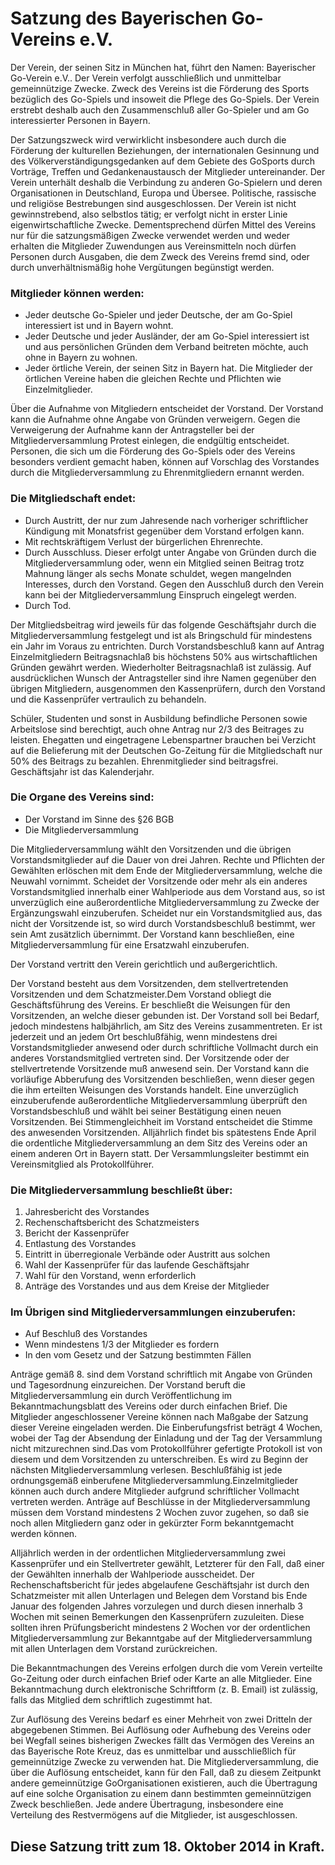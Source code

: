 # Satzung des Bayerischen Go-Vereins e.V.

Der Verein, der seinen Sitz in München hat, führt den Namen: Bayerischer Go-Verein e.V..
Der Verein verfolgt ausschließlich und unmittelbar gemeinnützige Zwecke. Zweck des Vereins ist die Förderung des Sports bezüglich des Go-Spiels und insoweit die Pflege des Go-Spiels. Der Verein erstrebt deshalb auch den Zusammenschluß aller Go-Spieler und am Go interessierter Personen in Bayern.

Der Satzungszweck wird verwirklicht insbesondere auch durch die Förderung der kulturellen Beziehungen, der internationalen Gesinnung und des Völkerverständigungsgedanken auf dem Gebiete des GoSports durch Vorträge, Treffen und Gedankenaustausch der Mitglieder untereinander. Der Verein unterhält deshalb die Verbindung zu anderen Go-Spielern und deren Organisationen in Deutschland, Europa und Übersee. Politische, rassische und religiöse Bestrebungen sind ausgeschlossen. Der Verein ist nicht gewinnstrebend, also selbstlos tätig; er verfolgt nicht in erster Linie eigenwirtschaftliche Zwecke. Dementsprechend dürfen Mittel des Vereins nur für die satzungsmäßigen Zwecke verwendet werden und weder erhalten die Mitglieder Zuwendungen aus Vereinsmitteln noch dürfen Personen durch Ausgaben, die dem Zweck des Vereins fremd sind, oder durch unverhältnismäßig hohe Vergütungen begünstigt werden.

### Mitglieder können werden:

* Jeder deutsche Go-Spieler und jeder Deutsche, der am Go-Spiel interessiert ist und in Bayern wohnt.
* Jeder Deutsche und jeder Ausländer, der am Go-Spiel interessiert ist und aus persönlichen Gründen dem Verband beitreten möchte, auch ohne in Bayern zu wohnen.
* Jeder örtliche Verein, der seinen Sitz in Bayern hat. Die Mitglieder der örtlichen Vereine haben die gleichen Rechte und Pflichten wie Einzelmitglieder.

Über die Aufnahme von Mitgliedern entscheidet der Vorstand. Der Vorstand kann die Aufnahme ohne Angabe von Gründen verweigern. Gegen die Verweigerung der Aufnahme kann der Antragsteller bei der Mitgliederversammlung Protest einlegen, die endgültig entscheidet.
Personen, die sich um die Förderung des Go-Spiels oder des Vereins besonders verdient gemacht haben, können auf Vorschlag des Vorstandes durch die Mitgliederversammlung zu Ehrenmitgliedern ernannt werden.

### Die Mitgliedschaft endet:

* Durch Austritt, der nur zum Jahresende nach vorheriger schriftlicher Kündigung mit Monatsfrist gegenüber dem Vorstand erfolgen kann.
* Mit rechtskräftigem Verlust der bürgerlichen Ehrenrechte.
* Durch Ausschluss. Dieser erfolgt unter Angabe von Gründen durch die Mitgliederversammlung oder, wenn ein Mitglied seinen Beitrag trotz Mahnung länger als sechs Monate schuldet, wegen mangelnden Interesses, durch den Vorstand. Gegen den Ausschluß durch den Verein kann bei der Mitgliederversammlung Einspruch eingelegt werden.
* Durch Tod.

Der Mitgliedsbeitrag wird jeweils für das folgende Geschäftsjahr durch die Mitgliederversammlung festgelegt und ist als Bringschuld für mindestens ein Jahr im Voraus zu entrichten.
Durch Vorstandsbeschluß kann auf Antrag Einzelmitgliedern Beitragsnachlaß bis höchstens 50% aus wirtschaftlichen Gründen gewährt werden. Wiederholter Beitragsnachlaß ist zulässig.
Auf ausdrücklichen Wunsch der Antragsteller sind ihre Namen gegenüber den übrigen Mitgliedern, ausgenommen den Kassenprüfern, durch den Vorstand und die Kassenprüfer vertraulich zu behandeln.

Schüler, Studenten und sonst in Ausbildung befindliche Personen sowie Arbeitslose sind berechtigt, auch ohne Antrag nur 2/3 des Beitrages zu leisten. Ehegatten und eingetragene Lebenspartner brauchen bei Verzicht auf die Belieferung mit der Deutschen Go-Zeitung für die Mitgliedschaft nur 50% des Beitrags zu bezahlen. Ehrenmitglieder sind beitragsfrei. Geschäftsjahr ist das Kalenderjahr.

### Die Organe des Vereins sind:

* Der Vorstand im Sinne des §26 BGB
* Die Mitgliederversammlung

Die Mitgliederversammlung wählt den Vorsitzenden und die übrigen Vorstandsmitglieder auf die Dauer von drei Jahren. Rechte und Pflichten der Gewählten erlöschen mit dem Ende der Mitgliederversammlung, welche die Neuwahl vornimmt. Scheidet der Vorsitzende oder mehr als ein anderes Vorstandsmitglied innerhalb einer Wahlperiode aus dem Vorstand aus, so ist unverzüglich eine außerordentliche Mitgliederversammlung zu Zwecke der Ergänzungswahl einzuberufen. Scheidet nur ein Vorstandsmitglied aus, das nicht der Vorsitzende ist, so wird durch Vorstandsbeschluß bestimmt, wer sein Amt zusätzlich übernimmt. Der Vorstand kann beschließen, eine Mitgliederversammlung für eine Ersatzwahl einzuberufen.

Der Vorstand vertritt den Verein gerichtlich und außergerichtlich.

Der Vorstand besteht aus dem Vorsitzenden, dem stellvertretenden Vorsitzenden und dem Schatzmeister.Dem Vorstand obliegt die Geschäftsführung des Vereins. Er beschließt die Weisungen für den Vorsitzenden, an welche dieser gebunden ist. Der Vorstand soll bei Bedarf, jedoch mindestens halbjährlich, am Sitz des Vereins zusammentreten. Er ist jederzeit und an jedem Ort beschlußfähig, wenn mindestens drei Vorstandsmitglieder anwesend oder durch schriftliche Vollmacht durch ein anderes Vorstandsmitglied vertreten sind. Der Vorsitzende oder der stellvertretende Vorsitzende muß anwesend sein. Der Vorstand kann die vorläufige Abberufung des Vorsitzenden beschließen, wenn dieser gegen die ihm erteilten Weisungen des Vorstands handelt. Eine unverzüglich einzuberufende außerordentliche Mitgliederversammlung überprüft den Vorstandsbeschluß und wählt bei seiner Bestätigung einen neuen Vorsitzenden. Bei Stimmengleichheit im Vorstand entscheidet die Stimme des anwesenden Vorsitzenden. Alljährlich findet bis spätestens Ende April die ordentliche Mitgliederversammlung an dem Sitz des Vereins oder an einem anderen Ort in Bayern statt. Der Versammlungsleiter bestimmt ein Vereinsmitglied als Protokollführer.

### Die Mitgliederversammlung beschließt über:

1. Jahresbericht des Vorstandes
1. Rechenschaftsbericht des Schatzmeisters
1. Bericht der Kassenprüfer
1. Entlastung des Vorstandes
1. Eintritt in überregionale Verbände oder Austritt aus solchen
1. Wahl der Kassenprüfer für das laufende Geschäftsjahr
1. Wahl für den Vorstand, wenn erforderlich
1. Anträge des Vorstandes und aus dem Kreise der Mitglieder

### Im Übrigen sind Mitgliederversammlungen einzuberufen:
* Auf Beschluß des Vorstandes
* Wenn mindestens 1/3 der Mitglieder es fordern
* In den vom Gesetz und der Satzung bestimmten Fällen

Anträge gemäß 8. sind dem Vorstand schriftlich mit Angabe von Gründen und Tagesordnung einzureichen. Der Vorstand beruft die Mitgliederversammlung ein durch Veröffentlichung im Bekanntmachungsblatt des Vereins oder durch einfachen Brief. Die Mitglieder angeschlossener Vereine können nach Maßgabe der Satzung dieser Vereine eingeladen werden. Die Einberufungsfrist beträgt 4 Wochen, wobei der Tag der Absendung der Einladung und der Tag der Versammlung nicht mitzurechnen sind.Das vom Protokollführer gefertigte Protokoll ist von diesem und dem Vorsitzenden zu unterschreiben. Es wird zu Beginn der nächsten Mitgliederversammlung verlesen. Beschlußfähig ist jede ordnungsgemäß einberufene Mitgliederversammlung.Einzelmitglieder können auch durch andere Mitglieder aufgrund schriftlicher Vollmacht vertreten werden. Anträge auf Beschlüsse in der Mitgliederversammlung müssen dem Vorstand mindestens 2 Wochen zuvor zugehen, so daß sie noch allen Mitgliedern ganz oder in gekürzter Form bekanntgemacht werden können.

Alljährlich werden in der ordentlichen Mitgliederversammlung zwei Kassenprüfer und ein Stellvertreter gewählt, Letzterer für den Fall, daß einer der Gewählten innerhalb der Wahlperiode ausscheidet. Der Rechenschaftsbericht für jedes abgelaufene Geschäftsjahr ist durch den Schatzmeister mit allen Unterlagen und Belegen dem Vorstand bis Ende Januar des folgenden Jahres vorzulegen und durch diesen innerhalb 3 Wochen mit seinen Bemerkungen den Kassenprüfern zuzuleiten. Diese sollten ihren Prüfungsbericht mindestens 2 Wochen vor der ordentlichen Mitgliederversammlung zur Bekanntgabe auf der Mitgliederversammlung mit allen Unterlagen dem Vorstand zurückreichen.

Die Bekanntmachungen des Vereins erfolgen durch die vom Verein verteilte Go-Zeitung oder durch einfachen Brief oder Karte an alle Mitglieder. Eine Bekanntmachung durch elektronische Schriftform (z. B. Email) ist zulässig, falls das Mitglied dem schriftlich zugestimmt hat.

Zur Auflösung des Vereins bedarf es einer Mehrheit von zwei Dritteln der abgegebenen Stimmen. Bei Auflösung oder Aufhebung des Vereins oder bei Wegfall seines bisherigen Zweckes fällt das Vermögen des Vereins an das Bayerische Rote Kreuz, das es unmittelbar und ausschließlich für gemeinnützige Zwecke zu verwenden hat. Die Mitgliederversammlung, die über die Auflösung entscheidet, kann für den Fall, daß zu diesem Zeitpunkt andere gemeinnützige GoOrganisationen existieren, auch die Übertragung auf eine solche Organisation zu einem dann bestimmten gemeinnützigen Zweck beschließen. Jede andere Übertragung, insbesondere eine Verteilung des Restvermögens auf die Mitglieder, ist ausgeschlossen.

## Diese Satzung tritt zum 18. Oktober 2014 in Kraft.
